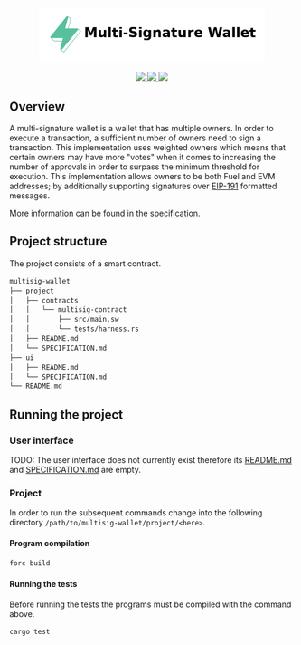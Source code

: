 <p align="center">
    <picture>
        <source media="(prefers-color-scheme: dark)" srcset=".docs/multi-signature-logo-dark-theme.png">
        <img alt="multisig logo" width="400px" src=".docs/multi-signature-logo-light-theme.png">
    </picture>
</p>

<p align="center">
    <a href="https://crates.io/crates/forc/0.35.1" alt="forc">
        <img src="https://img.shields.io/badge/forc-v0.35.1-orange" />
    </a>
    <a href="https://crates.io/crates/fuel-core/0.17.2" alt="fuel-core">
        <img src="https://img.shields.io/badge/fuel--core-v0.17.2-yellow" />
    </a>
    <a href="https://crates.io/crates/fuels/0.36.1" alt="forc">
        <img src="https://img.shields.io/badge/fuels-v0.36.1-blue" />
    </a>
</p>

## Overview

A multi-signature wallet is a wallet that has multiple owners. In order to execute a transaction, a sufficient number of owners need to sign a transaction. This implementation uses weighted owners which means that certain owners may have more "votes" when it comes to increasing the number of approvals in order to surpass the minimum threshold for execution. This implementation allows owners to be both Fuel and EVM addresses; by additionally supporting signatures over [EIP-191](https://eips.ethereum.org/EIPS/eip-191) formatted messages.

More information can be found in the [specification](./project/SPECIFICATION.md).

## Project structure

The project consists of a smart contract.

<!--Only show most important files e.g. script to run, build etc.-->

```sh
multisig-wallet
├── project
│   ├── contracts
│   │   └── multisig-contract
│   │       ├── src/main.sw
│   │       └── tests/harness.rs
│   ├── README.md
│   └── SPECIFICATION.md
├── ui
│   ├── README.md
│   └── SPECIFICATION.md
└── README.md
```

## Running the project

### User interface

TODO: The user interface does not currently exist therefore its [README.md](ui/README.md) and [SPECIFICATION.md](ui/SPECIFICATION.md) are empty.

### Project

In order to run the subsequent commands change into the following directory `/path/to/multisig-wallet/project/<here>`.

#### Program compilation

```bash
forc build
```

#### Running the tests

Before running the tests the programs must be compiled with the command above.

```bash
cargo test
```
